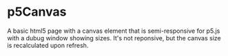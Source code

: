 # p5Canvas
A basic html5 page with a canvas element that is semi-responsive for p5.js with a dubug window showing sizes.
It's not reponsive, but the canvas size is recalculated upon refresh.
